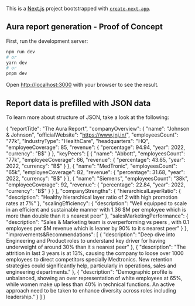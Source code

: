 This is a [Next.js](https://nextjs.org/) project bootstrapped with [`create-next-app`](https://github.com/vercel/next.js/tree/canary/packages/create-next-app).

## Aura report generation - Proof of Concept

First, run the development server:

```bash
npm run dev
# or
yarn dev
# or
pnpm dev
```

Open [http://localhost:3000](http://localhost:3000) with your browser to see the result.



## Report data is prefilled with JSON data 

To learn more about structure of JSON, take a look at the following:

{
  "reportTitle": "The Aura Report",
  "companyOverview": {
    "name": "Johnson & Johnson",
    "officialWebsite": "https://www.jnj.in/",
    "employeesCount": "77k",
    "IndustryType": "HealthCare",
    "headquarters": "HQ",
    "employeeCoverage": 85,
    "revenue": {
      "percentage": 94.94,
      "year": 2022,
      "currency": "B$"
    }
  },
  "keyPeers": [
    {
      "name": "Abbott",
      "employeesCount": "77k",
      "employeeCoverage": 66,
      "revenue": {
        "percentage": 43.65,
        "year": 2022,
        "currency": "B$"
      }
    },
    {
      "name": "MedTronic",
      "employeesCount": "65k",
      "employeeCoverage": 82,
      "revenue": {
        "percentage": 31.68,
        "year": 2022,
        "currency": "B$"
      }
    },
    {
      "name": "Siemens",
      "employeesCount": "38k",
      "employeeCoverage": 92,
      "revenue": {
        "percentage": 22.84,
        "year": 2022,
        "currency": "B$"
      }
    }
  ],
  "companyStrengths": {
    "hierarchicalLayerRatio": {
      "description": "Healthy hierarchical layer ratio of 2 with high promotion rates at 7%"
    },
    "scalingEfficiency": {
      "description": "Well equipped to scale in an efficient and sustainable manner with 1.36 $M per employee which is more than double than it s nearest peer"
    },
    "salesMarketingPerformance": {
      "description": "Sales & Marketing team is overperforming vs peers , with 0.1 employees per $M revenue which is leaner by 90% to it s nearest peer"
    }
  },
  "improvements&Recommendations": [
    { "description": "Deep dive into Engineering and Product roles to understand key driver for having underweight of around 30% than it s nearest peer"
    },
    { "description": "The attrition in last 3 years is at 13%, causing the company to loose over 1000 employees to direct competitors specially Medtronics. New retention strategies could significantly help, particularly in operations, sales and engineering departments."
    },
    { "description": "Demographic profile is unbalanced, showing an over representation of white employees at 65%, while women make up less than 40% in technical functions. An active approach need to be taken to enhance diversity across roles including leadership."
    }
  ]
}
